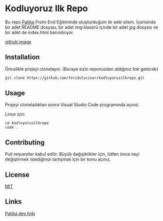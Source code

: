 # Kodluyoruz Ilk Repo

Bu repo [Patika](https://www.patika.dev) Front-End Eğitiminde oluşturduğum ilk web sitem. İçerisinde bir adet README dosyası, bir adet img klasörü içinde bir adet jpg dosyası ve bir adet de index.html barındırıyor.

[github image](https://www.hizliresim.com/dp71g19)

## Installation

Öncelikle projeyi clonelayın. (Buraya sizin reponuzdan aldığınız link gelecek)

```bash
git clone https://github.com/feridulucinar/kodluyoruzilkrepo.git
```

## Usage

Projeyi cloneladıktan sonra Visual Studio Code programında açınız.

Linux için:
```linux
cd kodluyoruzilkrepo
code .
```

## Contributing
Pull requestler kabul edilir. Büyük değişiklikler için, lütfen önce neyi değiştirmek istediğinizi tartışmak için bir konu açınız.


## License
[MIT](https://choosealicense.com/licenses/mit/)

## Links

[Patika dev linki](https://app.patika.dev/fulbaibu) 